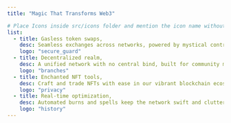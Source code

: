 ```yaml
---
title: "Magic That Transforms Web3"

# Place Icons inside src/icons folder and mention the icon name without extension
list:
  - title: Gasless token swaps,
    desc: Seamless exchanges across networks, powered by mystical contracts.
    logo: "secure_guard"
  - title: Decentralized realm,
    desc: A unified network with no central bind, built for community magic.
    logo: "branches"
  - title: Enchanted NFT tools,
    desc: Craft and trade NFTs with ease in our vibrant blockchain ecosystem.
    logo: "privacy"
  - title: Real-time optimization,
    desc: Automated burns and spells keep the network swift and clutter-free.
    logo: "history"
---
```

